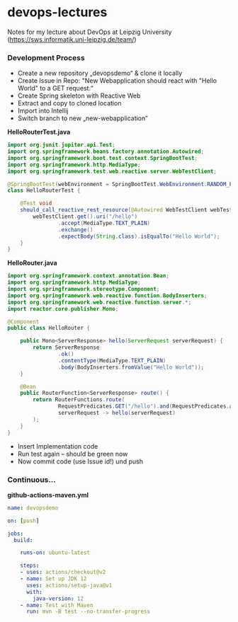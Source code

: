 # devops-lectures
Notes for my lecture about DevOps at Leipzig University (https://sws.informatik.uni-leipzig.de/team/)

### Development Process

* Create a new repository „devopsdemo“ & clone it locally 
* Create Issue in Repo: "New Webapplication should react with "Hello World" to a GET request.“
* Create Spring skeleton with Reactive Web
* Extract and copy to cloned location
* Import into Intellij
* Switch branch to new „new-webapplication“


__HelloRouterTest.java__ 
```java
import org.junit.jupiter.api.Test;
import org.springframework.beans.factory.annotation.Autowired;
import org.springframework.boot.test.context.SpringBootTest;
import org.springframework.http.MediaType;
import org.springframework.test.web.reactive.server.WebTestClient;

@SpringBootTest(webEnvironment = SpringBootTest.WebEnvironment.RANDOM_PORT)
class HelloRouterTest {

	@Test void
	should_call_reactive_rest_resource(@Autowired WebTestClient webTestClient) {
		webTestClient.get().uri("/hello")
				.accept(MediaType.TEXT_PLAIN)
				.exchange()
				.expectBody(String.class).isEqualTo("Hello World");
	}
}
```

__HelloRouter.java__ 
```java
import org.springframework.context.annotation.Bean;
import org.springframework.http.MediaType;
import org.springframework.stereotype.Component;
import org.springframework.web.reactive.function.BodyInserters;
import org.springframework.web.reactive.function.server.*;
import reactor.core.publisher.Mono;

@Component
public class HelloRouter {

    public Mono<ServerResponse> hello(ServerRequest serverRequest) {
        return ServerResponse
                .ok()
                .contentType(MediaType.TEXT_PLAIN)
                .body(BodyInserters.fromValue("Hello World"));
    }

    @Bean
    public RouterFunction<ServerResponse> route() {
        return RouterFunctions.route(
                RequestPredicates.GET("/hello").and(RequestPredicates.accept(MediaType.TEXT_PLAIN)),
                serverRequest -> hello(serverRequest)
        );
    }
}
```

* Insert Implementation code
* Run test again – should be green now
* Now commit code (use Issue id!) und push


### Continuous...  

__github-actions-maven.yml__ 
```yaml
name: devopsdemo

on: [push]

jobs:
  build:

    runs-on: ubuntu-latest

    steps:
    - uses: actions/checkout@v2
    - name: Set up JDK 12
      uses: actions/setup-java@v1
      with:
        java-version: 12
    - name: Test with Maven
      run: mvn -B test --no-transfer-progress
```